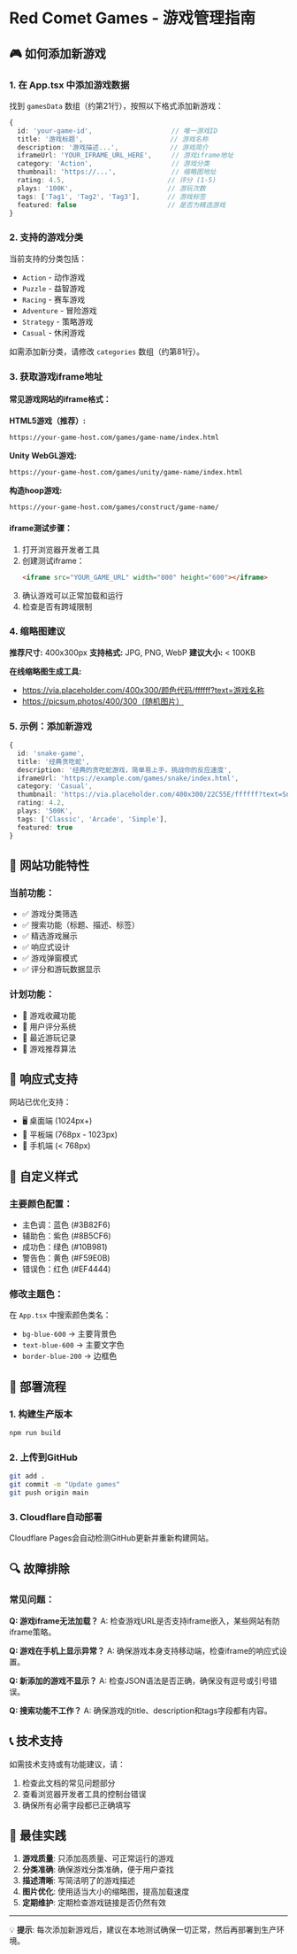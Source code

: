 # Red Comet Games - 游戏管理指南

## 🎮 如何添加新游戏

### 1. 在 App.tsx 中添加游戏数据

找到 `gamesData` 数组（约第21行），按照以下格式添加新游戏：

```typescript
{
  id: 'your-game-id',                    // 唯一游戏ID
  title: '游戏标题',                      // 游戏名称
  description: '游戏描述...',             // 游戏简介
  iframeUrl: 'YOUR_IFRAME_URL_HERE',     // 游戏iframe地址
  category: 'Action',                    // 游戏分类
  thumbnail: 'https://...',              // 缩略图地址
  rating: 4.5,                          // 评分 (1-5)
  plays: '100K',                        // 游玩次数
  tags: ['Tag1', 'Tag2', 'Tag3'],       // 游戏标签
  featured: false                       // 是否为精选游戏
}
```

### 2. 支持的游戏分类

当前支持的分类包括：
- `Action` - 动作游戏
- `Puzzle` - 益智游戏
- `Racing` - 赛车游戏
- `Adventure` - 冒险游戏
- `Strategy` - 策略游戏
- `Casual` - 休闲游戏

如需添加新分类，请修改 `categories` 数组（约第81行）。

### 3. 获取游戏iframe地址

#### 常见游戏网站的iframe格式：

**HTML5游戏（推荐）:**
```html
https://your-game-host.com/games/game-name/index.html
```

**Unity WebGL游戏:**
```html
https://your-game-host.com/games/unity/game-name/index.html
```

**构造hoop游戏:**
```html
https://your-game-host.com/games/construct/game-name/
```

#### iframe测试步骤：
1. 打开浏览器开发者工具
2. 创建测试iframe：
   ```html
   <iframe src="YOUR_GAME_URL" width="800" height="600"></iframe>
   ```
3. 确认游戏可以正常加载和运行
4. 检查是否有跨域限制

### 4. 缩略图建议

**推荐尺寸:** 400x300px
**支持格式:** JPG, PNG, WebP
**建议大小:** < 100KB

**在线缩略图生成工具:**
- https://via.placeholder.com/400x300/颜色代码/ffffff?text=游戏名称
- https://picsum.photos/400/300（随机图片）

### 5. 示例：添加新游戏

```typescript
{
  id: 'snake-game',
  title: '经典贪吃蛇',
  description: '经典的贪吃蛇游戏，简单易上手，挑战你的反应速度',
  iframeUrl: 'https://example.com/games/snake/index.html',
  category: 'Casual',
  thumbnail: 'https://via.placeholder.com/400x300/22C55E/ffffff?text=Snake+Game',
  rating: 4.2,
  plays: '500K',
  tags: ['Classic', 'Arcade', 'Simple'],
  featured: true
}
```

## 🔧 网站功能特性

### 当前功能：
- ✅ 游戏分类筛选
- ✅ 搜索功能（标题、描述、标签）
- ✅ 精选游戏展示
- ✅ 响应式设计
- ✅ 游戏弹窗模式
- ✅ 评分和游玩数据显示

### 计划功能：
- 🔄 游戏收藏功能
- 🔄 用户评分系统
- 🔄 最近游玩记录
- 🔄 游戏推荐算法

## 📱 响应式支持

网站已优化支持：
- 🖥️ 桌面端 (1024px+)
- 📱 平板端 (768px - 1023px)
- 📱 手机端 (< 768px)

## 🎨 自定义样式

### 主要颜色配置：
- 主色调：蓝色 (#3B82F6)
- 辅助色：紫色 (#8B5CF6)
- 成功色：绿色 (#10B981)
- 警告色：黄色 (#F59E0B)
- 错误色：红色 (#EF4444)

### 修改主题色：
在 `App.tsx` 中搜索颜色类名：
- `bg-blue-600` → 主要背景色
- `text-blue-600` → 主要文字色
- `border-blue-200` → 边框色

## 🚀 部署流程

### 1. 构建生产版本
```bash
npm run build
```

### 2. 上传到GitHub
```bash
git add .
git commit -m "Update games"
git push origin main
```

### 3. Cloudflare自动部署
Cloudflare Pages会自动检测GitHub更新并重新构建网站。

## 🔍 故障排除

### 常见问题：

**Q: 游戏iframe无法加载？**
A: 检查游戏URL是否支持iframe嵌入，某些网站有防iframe策略。

**Q: 游戏在手机上显示异常？**
A: 确保游戏本身支持移动端，检查iframe的响应式设置。

**Q: 新添加的游戏不显示？**
A: 检查JSON语法是否正确，确保没有逗号或引号错误。

**Q: 搜索功能不工作？**
A: 确保游戏的title、description和tags字段都有内容。

## 📞 技术支持

如需技术支持或有功能建议，请：
1. 检查此文档的常见问题部分
2. 查看浏览器开发者工具的控制台错误
3. 确保所有必需字段都已正确填写

## 🎯 最佳实践

1. **游戏质量**: 只添加高质量、可正常运行的游戏
2. **分类准确**: 确保游戏分类准确，便于用户查找
3. **描述清晰**: 写简洁明了的游戏描述
4. **图片优化**: 使用适当大小的缩略图，提高加载速度
5. **定期维护**: 定期检查游戏链接是否仍然有效

---

💡 **提示**: 每次添加新游戏后，建议在本地测试确保一切正常，然后再部署到生产环境。 

